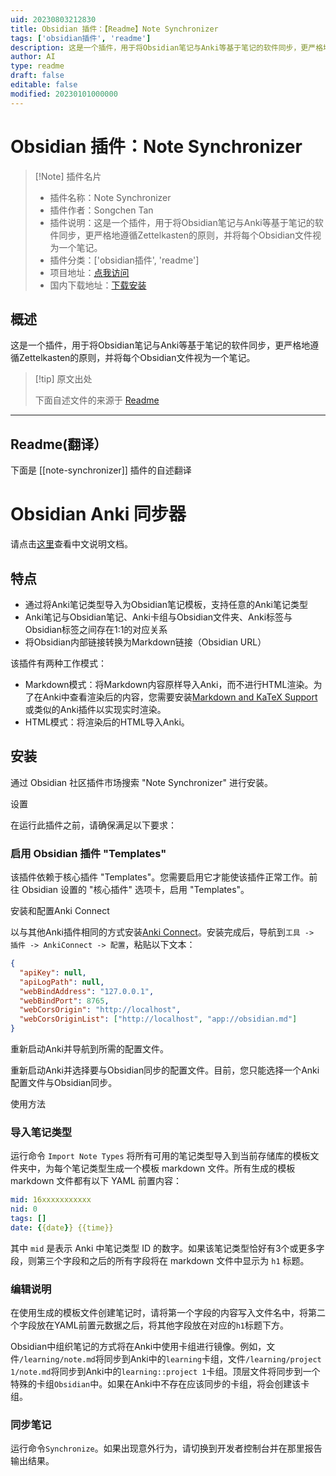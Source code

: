 ```yaml
---
uid: 20230803212830
title: Obsidian 插件：【Readme】Note Synchronizer
tags: ['obsidian插件', 'readme']
description: 这是一个插件，用于将Obsidian笔记与Anki等基于笔记的软件同步，更严格地遵循Zettelkasten的原则，并将每个Obsidian文件视为一个笔记。
author: AI
type: readme
draft: false
editable: false
modified: 20230101000000
---
```


# Obsidian 插件：Note Synchronizer

> [!Note] 插件名片
> - 插件名称：Note Synchronizer
> - 插件作者：Songchen Tan
> - 插件说明：这是一个插件，用于将Obsidian笔记与Anki等基于笔记的软件同步，更严格地遵循Zettelkasten的原则，并将每个Obsidian文件视为一个笔记。
> - 插件分类：['obsidian插件', 'readme']
> - 项目地址：[点我访问](https://github.com/tansongchen/obsidian-note-synchronizer)
> - 国内下载地址：[下载安装](https://pkmer.cn/products/plugin/pluginMarket/?note-synchronizer)

## 概述

这是一个插件，用于将Obsidian笔记与Anki等基于笔记的软件同步，更严格地遵循Zettelkasten的原则，并将每个Obsidian文件视为一个笔记。



> [!tip] 原文出处
> 
>下面自述文件的来源于 [Readme](https://ghproxy.net/https://raw.githubusercontent.com/tansongchen/obsidian-note-synchronizer/master/README.md)
> 

---

## Readme(翻译）

下面是 [[note-synchronizer]] 插件的自述翻译



# Obsidian Anki 同步器

请点击[这里](README.zh.md)查看中文说明文档。

## 特点

- 通过将Anki笔记类型导入为Obsidian笔记模板，支持任意的Anki笔记类型
- Anki笔记与Obsidian笔记、Anki卡组与Obsidian文件夹、Anki标签与Obsidian标签之间存在1:1的对应关系
- 将Obsidian内部链接转换为Markdown链接（Obsidian URL）

该插件有两种工作模式：

- Markdown模式：将Markdown内容原样导入Anki，而不进行HTML渲染。为了在Anki中查看渲染后的内容，您需要安装[Markdown and KaTeX Support](https://ankiweb.net/shared/info/1087328706)或类似的Anki插件以实现实时渲染。
- HTML模式：将渲染后的HTML导入Anki。

## 安装

通过 Obsidian 社区插件市场搜索 "Note Synchronizer" 进行安装。

设置

在运行此插件之前，请确保满足以下要求：

### 启用 Obsidian 插件 "Templates"

该插件依赖于核心插件 "Templates"。您需要启用它才能使该插件正常工作。前往 Obsidian 设置的 "核心插件" 选项卡，启用 "Templates"。

安装和配置Anki Connect

以与其他Anki插件相同的方式安装[Anki Connect](https://ankiweb.net/shared/info/2055492159)。安装完成后，导航到`工具 -> 插件 -> AnkiConnect -> 配置`，粘贴以下文本：

```json
{
  "apiKey": null,
  "apiLogPath": null,
  "webBindAddress": "127.0.0.1",
  "webBindPort": 8765,
  "webCorsOrigin": "http://localhost",
  "webCorsOriginList": ["http://localhost", "app://obsidian.md"]
}
```

重新启动Anki并导航到所需的配置文件。

重新启动Anki并选择要与Obsidian同步的配置文件。目前，您只能选择一个Anki配置文件与Obsidian同步。

使用方法

### 导入笔记类型

运行命令 `Import Note Types` 将所有可用的笔记类型导入到当前存储库的模板文件夹中，为每个笔记类型生成一个模板 markdown 文件。所有生成的模板 markdown 文件都有以下 YAML 前置内容：

```yaml
mid: 16xxxxxxxxxxx
nid: 0
tags: []
date: {{date}} {{time}}
```

其中 `mid` 是表示 Anki 中笔记类型 ID 的数字。如果该笔记类型恰好有3个或更多字段，则第三个字段和之后的所有字段将在 markdown 文件中显示为 `h1` 标题。

### 编辑说明

在使用生成的模板文件创建笔记时，请将第一个字段的内容写入文件名中，将第二个字段放在YAML前置元数据之后，将其他字段放在对应的`h1`标题下方。

Obsidian中组织笔记的方式将在Anki中使用卡组进行镜像。例如，文件`/learning/note.md`将同步到Anki中的`learning`卡组，文件`/learning/project 1/note.md`将同步到Anki中的`learning::project 1`卡组。顶层文件将同步到一个特殊的卡组`Obsidian`中。如果在Anki中不存在应该同步的卡组，将会创建该卡组。

### 同步笔记

运行命令`Synchronize`。如果出现意外行为，请切换到开发者控制台并在那里报告输出结果。



